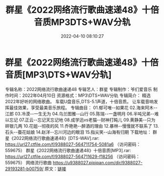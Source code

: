 ﻿---
title: 群星《2022网络流行歌曲速递48》十倍音质MP3DTS+WAV分轨
date: 2022-04-10 08:10:27
categories: 新碟专辑、稀有等精品
tags: 国语流行
---
# 群星《2022网络流行歌曲速递48》十倍音质[MP3\DTS+WAV分轨]

专辑名称：2022网络流行歌曲速递48
专辑艺人：群星
专辑制作：爷们爱音乐
制作时间：2022年04月10日
资源格式：MP3\DTS+WAV分轨
专辑简介：
精选2022年好听的网络歌曲。
车载U盘音乐,DTS-5.1声道，十倍音质。
让车载音响发挥最佳效果，享受最美音乐旅程。
专辑曲目：
01.郁可唯--如果花
02.海来阿木--江郎
03.冷漠--一生无为
04.乌兰图雅--山行
05.陈瑞--一盏明月
06.半吨兄弟--难以忘记
07.正云--忘记天忘记地
08.成学迅vs老猫--财神打盹儿
09.黄静美--只为碎银几两
10.花姐--彻夜的风
11.乔艳艳--醉酒的理由
12.暴林--慢慢就不联系了
13.石头--蚕花姑娘
14.赵洋--忘川河边的眼泪
15.指尖笑--山海有归期
下载地址：
群星《2022网络流行歌曲速递48》[DTS-WAV].rar: https://url27.ctfile.com/f/9388027-564711754-5081a6
（访问密码：559675）
群星《2022网络流行歌曲速递48》十倍音质[MP3].rar: https://url27.ctfile.com/f/9388027-564711629-f18256
（访问密码：559675）
网络流行歌曲
https://u9388027.pipipan.com/dir/9388027-29193281-b00759/
原文：[链接](https://blog.sina.com.cn/s/blog_1647c7e7601030wlk.html)